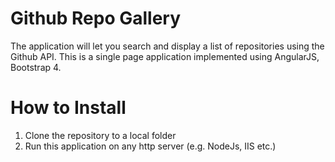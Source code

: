<h1>Github Repo Gallery</h1>
The application will let you search and display a list of repositories using the Github API.
This is a single page application implemented using AngularJS, Bootstrap 4.


How to Install 
=================
1. Clone the repository to a local folder
2. Run this application on any http server (e.g. NodeJs, IIS etc.)

